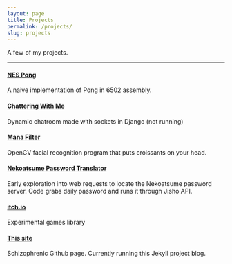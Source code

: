```yaml
---
layout: page
title: Projects
permalink: /projects/
slug: projects
---
```


A few of my projects.

---

#### [NES Pong](https://github.com/jasmaa/nes-pong)
A naive implementation of Pong in 6502 assembly.

#### [Chattering With Me](https://github.com/jasmaa/chatroom)
Dynamic chatroom made with sockets in Django (not running)

#### [Mana Filter](https://github.com/jasmaa/ManaFilter)
OpenCV facial recognition program that puts croissants on your head.

#### [Nekoatsume Password Translator](https://github.com/jasmaa/nekoatsume-password-learner)
Early exploration into web requests to locate the Nekoatsume password server.
Code grabs daily password and runs it through Jisho API.

#### [itch.io](https://treechicken.itch.io/)
Experimental games library

#### [This site](https://github.com/jasmaa/jasmaa.github.io)
Schizophrenic Github page. Currently running this Jekyll project blog.
